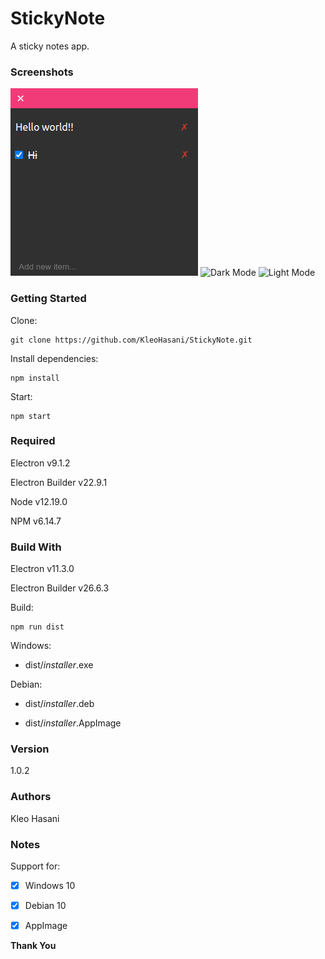 # StickyNote

A sticky notes app.

### Screenshots

![picture alt](https://github.com/KleoHasani/StickyNote/blob/main/screenshots/screenshot1.png)
![Dark Mode]("/screenshots/screenshot1.png")
![Light Mode]("/screenshots/screenshot2.png")

### Getting Started

Clone:

```
git clone https://github.com/KleoHasani/StickyNote.git
```

Install dependencies:

```
npm install
```

Start:

```
npm start
```

### Required

Electron v9.1.2

Electron Builder v22.9.1

Node v12.19.0

NPM v6.14.7

### Build With

Electron v11.3.0

Electron Builder v26.6.3

Build:

```
npm run dist
```

Windows:

- dist/_installer_.exe

Debian:

- dist/_installer_.deb

- dist/_installer_.AppImage

### Version

1.0.2

### Authors

Kleo Hasani

### Notes

Support for:

- [x] Windows 10

- [x] Debian 10

- [x] AppImage

**Thank You**
